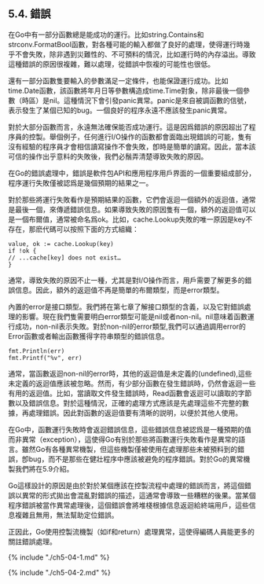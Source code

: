 ## 5.4. 錯誤


在Go中有一部分函數總是能成功的運行。比如string.Contains和strconv.FormatBool函數，對各種可能的輸入都做了良好的處理，使得運行時幾乎不會失敗，除非遇到災難性的、不可預料的情況，比如運行時的內存溢出。導致這種錯誤的原因很複雜，難以處理，從錯誤中恢複的可能性也很低。

還有一部分函數隻要輸入的參數滿足一定條件，也能保證運行成功。比如time.Date函數，該函數將年月日等參數構造成time.Time對象，除非最後一個參數（時區）是nil。這種情況下會引發panic異常。panic是來自被調函數的信號，表示發生了某個已知的bug。一個良好的程序永遠不應該發生panic異常。

對於大部分函數而言，永遠無法確保能否成功運行。這是因爲錯誤的原因超出了程序員的控製。舉個例子，任何進行I/O操作的函數都會面臨出現錯誤的可能，隻有沒有經驗的程序員才會相信讀寫操作不會失敗，卽時是簡單的讀寫。因此，當本該可信的操作出乎意料的失敗後，我們必鬚弄清楚導致失敗的原因。

在Go的錯誤處理中，錯誤是軟件包API和應用程序用戶界面的一個重要組成部分，程序運行失敗僅被認爲是幾個預期的結果之一。

對於那些將運行失敗看作是預期結果的函數，它們會返迴一個額外的返迴值，通常是最後一個，來傳遞錯誤信息。如果導致失敗的原因隻有一個，額外的返迴值可以是一個布爾值，通常被命名爲ok。比如，cache.Lookup失敗的唯一原因是key不存在，那麽代碼可以按照下面的方式組織：
```
value, ok := cache.Lookup(key)
if !ok {
// ...cache[key] does not exist…
}
```
通常，導致失敗的原因不止一種，尤其是對I/O操作而言，用戶需要了解更多的錯誤信息。因此，額外的返迴值不再是簡單的布爾類型，而是error類型。

內置的error是接口類型。我們將在第七章了解接口類型的含義，以及它對錯誤處理的影響。現在我們隻需要明白error類型可能是nil或者non-nil。nil意味着函數運行成功，non-nil表示失敗。對於non-nil的error類型,我們可以通過調用error的Error函數或者輸出函數獲得字符串類型的錯誤信息。
```
fmt.Println(err)
fmt.Printf("%v", err)
```
通常，當函數返迴non-nil的error時，其他的返迴值是未定義的(undefined),這些未定義的返迴值應該被忽略。然而，有少部分函數在發生錯誤時，仍然會返迴一些有用的返迴值。比如，當讀取文件發生錯誤時，Read函數會返迴可以讀取的字節數以及錯誤信息。對於這種情況，正確的處理方式應該是先處理這些不完整的數據，再處理錯誤。因此對函數的返迴值要有清晰的説明，以便於其他人使用。

在Go中，函數運行失敗時會返迴錯誤信息，這些錯誤信息被認爲是一種預期的值而非異常（exception），這使得Go有别於那些將函數運行失敗看作是異常的語言。雖然Go有各種異常機製，但這些機製僅被使用在處理那些未被預料到的錯誤，卽bug，而不是那些在健壯程序中應該被避免的程序錯誤。對於Go的異常機製我們將在5.9介紹。

Go這樣設計的原因是由於對於某個應該在控製流程中處理的錯誤而言，將這個錯誤以異常的形式拋出會混亂對錯誤的描述，這通常會導致一些糟糕的後果。當某個程序錯誤被當作異常處理後，這個錯誤會將堆棧根據信息返迴給終端用戶，這些信息複雜且無用，無法幫助定位錯誤。

正因此，Go使用控製流機製（如if和return）處理異常，這使得編碼人員能更多的關註錯誤處理。

{% include "./ch5-04-1.md" %}

{% include "./ch5-04-2.md" %}
